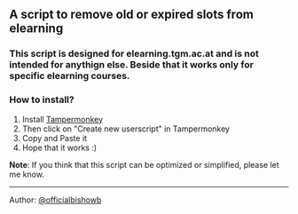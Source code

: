 ## A script to remove old or expired slots from elearning

### This script is designed for elearning.tgm.ac.at and is not intended for anythign else. Beside that it works only for specific elearning courses.

### How to install?
1. Install [Tampermonkey](https://www.tampermonkey.net/)
2. Then click on "Create new userscript" in Tampermonkey
3. Copy and Paste it
4. Hope that it works :)

**Note**: If you think that this script can be optimized or simplified, please let me know.

---
Author: [@officialbishowb](https://github.com/officialbishowb)

